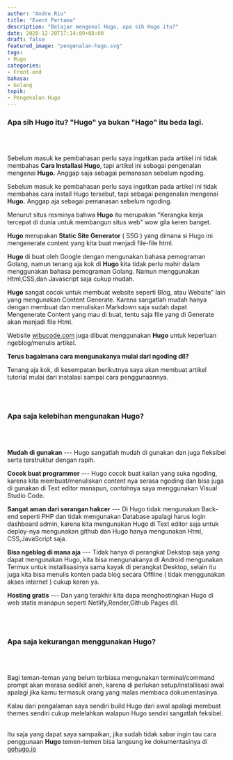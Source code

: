 ```yaml
---
author: "Andre Rio"
title: "Event Pertama"
description: "Belajar mengenal Hugo, apa sih Hugo itu?"
date: 2020-12-20T17:14:09+08:00
draft: false
featured_image: "pengenalan-hugo.svg"
tags: 
- Hugo
categories:
- Front-end
bahasa:
- Golang
topik:
- Pengenalan Hugo
---
```


### Apa sih Hugo itu? **"Hugo"** ya bukan **"Hago"** itu beda lagi.
\
<br/>

Sebelum masuk ke pembahasan perlu saya ingatkan pada artikel ini tidak membahas **Cara Installasi Hugo**, tapi artikel ini sebagai pengenalan mengenai **Hugo.** Anggap saja sebagai pemanasan sebelum ngoding.

Sebelum masuk ke pembahasan perlu saya ingatkan pada artikel ini tidak membahas cara install Hugo tersebut, tapi sebagai pengenalan mengenai **Hugo.** Anggap aja sebagai pemanasan sebelum ngoding.

Menurut situs resminya bahwa **Hugo** itu merupakan "Kerangka kerja tercepat di dunia untuk membangun situs web" wow gila keren banget.

**Hugo** merupakan **Static Site Generator** ( SSG ) yang dimana si Hugo ini mengenerate content yang kita buat menjadi file-file html.

**Hugo** di buat oleh Google dengan mengunakan bahasa pemograman Golang, namun tenang aja kok di **Hugo** kita tidak perlu mahir dalam menggunakan bahasa pemograman Golang. Namun menggunakan Html,CSS,dan Javascript saja cukup mudah.

**Hugo** sangat cocok untuk membuat website seperti Blog, atau Website" lain yang mengunakan Content Generate. Karena sangatlah mudah hanya dengan membuat dan menuliskan Markdown saja sudah dapat Mengenerate Content yang mau di buat, tentu saja file yang di Generate akan menjadi file Html.

Website [wibucode.com](https://wibucode.com) juga dibuat menggunakan **Hugo** untuk keperluan ngeblog/menulis artikel.

**Terus bagaimana cara mengunakanya mulai dari ngoding dll?**

Tenang aja kok, di kesempatan berikutnya saya akan membuat artikel tutorial mulai dari instalasi sampai cara penggunaannya.

\
<br/>

### Apa saja kelebihan mengunakan Hugo?
\
<br/>

**Mudah di gunakan**
--- Hugo sangatlah mudah di gunakan dan juga fleksibel serta terstruktur dengan rapih.

**Cocok buat programmer**
--- Hugo cocok buat kalian yang suka ngoding, karena kita membuat/menuliskan content nya serasa ngoding dan bisa juga di gunakan di Text editor manapun, contohnya saya menggunakan Visual Studio Code.

**Sangat aman dari serangan hakcer**
--- Di Hugo tidak mengunakan Back-end seperti PHP dan tidak mengunakan Database apalagi harus login dashboard admin, karena kita mengunakan Hugo di Text editor saja untuk deploy-nya mengunakan github dan Hugo hanya mengunakan Html, CSS,JavaScript saja.

**Bisa ngeblog di mana aja**
--- Tidak hanya di perangkat Dekstop saja yang dapat mengunakan Hugo, kita bisa mengunakanya di Android mengunakan Termux untuk installisasinya sama kayak di perangkat Desktop, selain itu juga kita bisa menulis konten pada blog secara Offline ( tidak menggunakan akses internet ) cukup keren ya.

**Hosting gratis**
--- Dan yang terakhir kita dapa menghostingkan Hugo di web statis manapun seperti Netlify,Render,Github Pages dll.

\
<br/>

### Apa saja kekurangan menggunakan Hugo?
\
<br/>

Bagi teman-teman yang belum terbiasa mengunakan terminal/command prompt akan merasa sedikit aneh, karena di perlukan setup/installisasi awal apalagi jika kamu termasuk orang yang malas membaca dokumentasinya.

Kalau dari pengalaman saya sendiri build Hugo dari awal apalagi membuat themes sendiri cukup melelahkan walapun Hugo sendiri sangatlah feksibel.
\
<br/>

Itu saja yang dapat saya sampaikan, jika sudah tidak sabar ingin tau cara penggunaan **Hugo** temen-temen bisa langsung ke dokumentasinya di [gohugo.io](https://gohugo.io/)